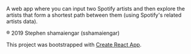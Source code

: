 A web app where you can input two Spotify artists and then explore the artists that form a shortest path between them (using Spotify's related artists data).

® 2019 Stephen shamaiengar (sshamaiengar)

This project was bootstrapped with [Create React App](https://github.com/facebook/create-react-app).

